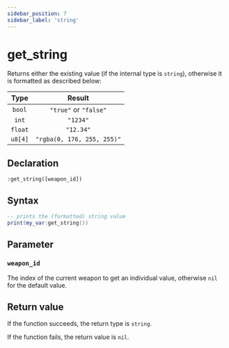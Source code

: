 ```yaml
---
sidebar_position: 7
sidebar_label: 'string'
---
```


# get_string

Returns either the existing value (if the internal type is `string`), otherwise it is formatted as described below:

|Type|Result|
|:-:|:-:|
|`bool`|`"true"` or `"false"`
|`int`|`"1234"`
|`float`|`"12.34"`
|`u8[4]`|`"rgba(0, 176, 255, 255)"`|

## Declaration

`:get_string([weapon_id])`

## Syntax

```lua
-- prints the (formatted) string value
print(my_var:get_string())
```

## Parameter

### `weapon_id`

The index of the current weapon to get an individual value, otherwise `nil` for the default value.

## Return value

If the function succeeds, the return type is `string`.

If the function fails, the return value is `nil`.
